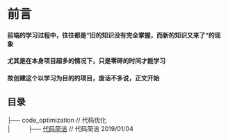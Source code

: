 # 前言
#### 前端的学习过程中，往往都是“旧的知识没有完全掌握，而新的知识又来了“的现象
#### 尤其是在本身项目超多的情况下，只是零碎的时间才能学习
#### 故创建这个以学习为目的的项目，废话不多说，正文开始

## 目录

├── code_optimization   // 代码优化<br />
│&nbsp;&nbsp;&nbsp;&nbsp;&nbsp;&nbsp;&nbsp;&nbsp;&nbsp;&nbsp;├── [代码简洁](https://github.com/PatrickChou/Improve-code-quality/blob/master/code_optimization/code_concise.md)    // 代码简洁 2019/01/04
